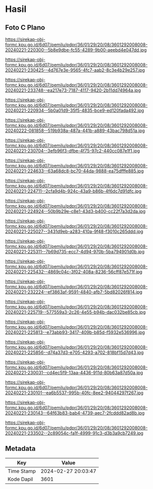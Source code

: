 # Hasil

## Foto C Plano

https://sirekap-obj-formc.kpu.go.id/6d07/pemilu/pdpr/36/01/29/20/08/3601292008008-20240221-220300--5b8e9dbe-fc55-4289-9b00-aeebd4e047dd.jpg

https://sirekap-obj-formc.kpu.go.id/6d07/pemilu/pdpr/36/01/29/20/08/3601292008008-20240221-230425--4d767e3e-9565-4fc7-aab2-8c3e4b29e257.jpg

https://sirekap-obj-formc.kpu.go.id/6d07/pemilu/pdpr/36/01/29/20/08/3601292008008-20240221-233748--ea217e73-7187-4117-9420-2b11dd74964a.jpg

https://sirekap-obj-formc.kpu.go.id/6d07/pemilu/pdpr/36/01/29/20/08/3601292008008-20240221-220934--5b0a01d9-35f5-4835-bce9-ed120fada492.jpg

https://sirekap-obj-formc.kpu.go.id/6d07/pemilu/pdpr/36/01/29/20/08/3601292008008-20240222-081858--519b938a-487a-441b-a889-43bac798d51a.jpg

https://sirekap-obj-formc.kpu.go.id/6d07/pemilu/pdpr/36/01/29/20/08/3601292008008-20240221-230704--3efb96f3-dfbe-4f75-97c2-440cc087e1f1.jpg

https://sirekap-obj-formc.kpu.go.id/6d07/pemilu/pdpr/36/01/29/20/08/3601292008008-20240221-224633--63a68dc8-bc70-44da-9888-ea75dfffe885.jpg

https://sirekap-obj-formc.kpu.go.id/6d07/pemilu/pdpr/36/01/29/20/08/3601292008008-20240221-224711--2cfa9d4b-924c-43a9-b86b-4f6dc7d91dfc.jpg

https://sirekap-obj-formc.kpu.go.id/6d07/pemilu/pdpr/36/01/29/20/08/3601292008008-20240221-224924--50b9b29e-c8e1-43d3-b400-cc22f7a3d2da.jpg

https://sirekap-obj-formc.kpu.go.id/6d07/pemilu/pdpr/36/01/29/20/08/3601292008008-20240221-225027--3431d9eb-a283-410a-9f48-f3010c265ddd.jpg

https://sirekap-obj-formc.kpu.go.id/6d07/pemilu/pdpr/36/01/29/20/08/3601292008008-20240221-225311--7b69d735-ecc7-4d94-970b-5ba794901d0b.jpg

https://sirekap-obj-formc.kpu.go.id/6d07/pemilu/pdpr/36/01/29/20/08/3601292008008-20240221-225432--4869c04c-3f02-408a-8236-56cff87e571f.jpg

https://sirekap-obj-formc.kpu.go.id/6d07/pemilu/pdpr/36/01/29/20/08/3601292008008-20240221-232224--ef3863af-9591-4840-afb7-5bd82026f814.jpg

https://sirekap-obj-formc.kpu.go.id/6d07/pemilu/pdpr/36/01/29/20/08/3601292008008-20240221-225719--577559a3-2c26-4e55-b94b-dac032be85cb.jpg

https://sirekap-obj-formc.kpu.go.id/6d07/pemilu/pdpr/36/01/29/20/08/3601292008008-20240221-225813--e73abb93-3417-409b-b85d-f5932e536996.jpg

https://sirekap-obj-formc.kpu.go.id/6d07/pemilu/pdpr/36/01/29/20/08/3601292008008-20240221-225856--d74a37d3-e705-4293-a702-818bf15d7d43.jpg

https://sirekap-obj-formc.kpu.go.id/6d07/pemilu/pdpr/36/01/29/20/08/3601292008008-20240221-230031--cd4ec5f9-13aa-4436-911d-80b63a87d50a.jpg

https://sirekap-obj-formc.kpu.go.id/6d07/pemilu/pdpr/36/01/29/20/08/3601292008008-20240221-230101--ea6b5537-995b-40fc-8ee2-94044297f267.jpg

https://sirekap-obj-formc.kpu.go.id/6d07/pemilu/pdpr/36/01/29/20/08/3601292008008-20240221-230143--64f63b83-bab4-4739-aec7-2fcddd82ad8b.jpg

https://sirekap-obj-formc.kpu.go.id/6d07/pemilu/pdpr/36/01/29/20/08/3601292008008-20240221-233502--2c89054c-fa1f-4999-91c3-d3b3a9cb7249.jpg


## Metadata

| Key        | Value               |
| ---------- | ------------------- |
| Time Stamp | 2024-02-27 20:03:47 |
| Kode Dapil | 3601                |



